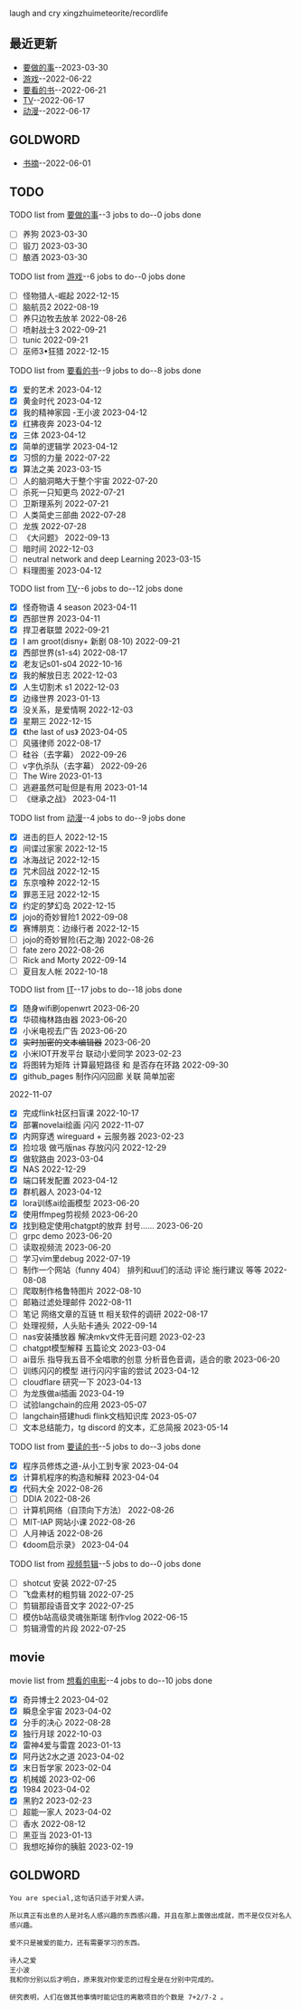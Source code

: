 
laugh and cry
xingzhuimeteorite/recordlife
## 最近更新
- [要做的事](https://github.com/xingzhuimeteorite/recordlife/issues/12)--2023-03-30
- [游戏](https://github.com/xingzhuimeteorite/recordlife/issues/11)--2022-06-22
- [要看的书](https://github.com/xingzhuimeteorite/recordlife/issues/10)--2022-06-21
- [TV](https://github.com/xingzhuimeteorite/recordlife/issues/9)--2022-06-17
- [动漫](https://github.com/xingzhuimeteorite/recordlife/issues/8)--2022-06-17
## GOLDWORD
- [书摘](https://github.com/xingzhuimeteorite/recordlife/issues/2)--2022-06-01
## TODO
TODO list from [要做的事](https://github.com/xingzhuimeteorite/recordlife/issues/12)--3 jobs to do--0 jobs done
- [ ] 养狗 2023-03-30
- [ ] 锻刀 2023-03-30
- [ ] 酿酒 2023-03-30

TODO list from [游戏](https://github.com/xingzhuimeteorite/recordlife/issues/11)--6 jobs to do--0 jobs done
- [ ]  怪物猎人-崛起 2022-12-15
- [ ] 脑航员2 2022-08-19
- [ ] 养只边牧去放羊 2022-08-26
- [ ] 喷射战士3 2022-09-21
- [ ] tunic 2022-09-21
- [ ] 巫师3•狂猎 2022-12-15

TODO list from [要看的书](https://github.com/xingzhuimeteorite/recordlife/issues/10)--9 jobs to do--8 jobs done
- [x] 爱的艺术 2023-04-12
- [x] 黄金时代 2023-04-12
- [x] 我的精神家园  -王小波 2023-04-12
- [x] 红拂夜奔 2023-04-12
- [x] 三体 2023-04-12
- [x] 简单的逻辑学 2023-04-12
- [x] 习惯的力量 2022-07-22
- [x] 算法之美 2023-03-15
- [ ] 人的脑洞略大于整个宇宙 2022-07-20
- [ ] 杀死一只知更鸟  2022-07-21
- [ ] 卫斯理系列 2022-07-21
- [ ] 人类简史三部曲
 2022-07-28
- [ ] 龙族 2022-07-28
- [ ] 《大问题》 2022-09-13
- [ ] 暗时间 2022-12-03
- [ ] neutral network and deep Learning 2023-03-15
- [ ] 料理图鉴 2023-04-12

TODO list from [TV](https://github.com/xingzhuimeteorite/recordlife/issues/9)--6 jobs to do--12 jobs done
- [x] 怪奇物语 4 season 2023-04-11
- [x] 西部世界 2023-04-11
- [x] 捍卫者联盟 2022-09-21
- [x] I am groot(disny+ 新剧 08-10) 2022-09-21
- [x] 西部世界(s1-s4) 2022-08-17
- [x] 老友记s01-s04 2022-10-16
- [x] 我的解放日志 2022-12-03
- [x] 人生切割术 s1 2022-12-03
- [x] 边缘世界 2023-01-13
- [x] 没关系，是爱情啊 2022-12-03
- [x] 星期三 2022-12-15
- [x] 《the last of us》 2023-04-05
- [ ] 风骚律师 2022-08-17
- [ ] 硅谷（去字幕） 2022-09-26
- [ ] v字仇杀队（去字幕） 2022-09-26
- [ ] The Wire 2023-01-13
- [ ] 逃避虽然可耻但是有用 2023-01-14
- [ ] 《继承之战》 2023-04-11

TODO list from [动漫](https://github.com/xingzhuimeteorite/recordlife/issues/8)--4 jobs to do--9 jobs done
- [x] 进击的巨人 2022-12-15
- [x] 间谍过家家 2022-12-15
- [x] 冰海战记 2022-12-15
- [x] 咒术回战  2022-12-15
- [x] 东京喰种 2022-12-15
- [x] 罪恶王冠 2022-12-15
- [x] 约定的梦幻岛 2022-12-15
- [x] jojo的奇妙冒险1 2022-09-08
- [x] 赛博朋克：边缘行者 2022-12-15
- [ ] jojo的奇妙冒险(石之海) 2022-08-26
- [ ] fate zero 2022-08-26
- [ ] Rick and Morty 2022-09-14
- [ ] 夏目友人帐 2022-10-18

TODO list from [IT](https://github.com/xingzhuimeteorite/recordlife/issues/7)--17 jobs to do--18 jobs done
- [x] 随身wifi刷openwrt 2023-06-20
- [x] 华硕梅林路由器 2023-06-20
- [x] 小米电视去广告 2023-06-20
- [x] ~~实时加密的文本编辑器~~ 2023-06-20
- [x] 小米IOT开发平台  联动小爱同学 2023-02-23
- [x] 将图转为矩阵 计算最短路径 和 是否存在环路 2022-09-30
- [x]  github_pages 制作闪闪回廊  关联   简单加密

 2022-11-07
- [x] 完成flink社区扫盲课  2022-10-17
- [x] 部署novelai绘画 闪闪 2022-11-07
- [x] 内网穿透  wireguard  + 云服务器  2023-02-23
- [x] 捡垃圾 做丐版nas   存放闪闪  2022-12-29
- [x] 做软路由 2023-03-04
- [x] NAS 2022-12-29
- [x] 端口转发配置 2023-04-12
- [x] 群机器人 2023-04-12
- [x] lora训练ai绘画模型 2023-06-20
- [x] 使用ffmpeg剪视频 2023-06-20
- [x] 找到稳定使用chatgpt的放弃 封号…… 2023-06-20
- [ ] grpc demo 2023-06-20
- [ ] 读取视频流  2023-06-20
- [ ] 学习vim里debug 2022-07-19
- [ ] 制作一个网站（funny 404） 排列和uu们的活动  评论 施行建议 等等  2022-08-08
- [ ] 爬取制作格鲁特图片 2022-08-10
- [ ] 邮箱过滤处理邮件 2022-08-11
- [ ] 笔记  网络文章的互链 tt 相关软件的调研  2022-08-17
- [ ] 处理视频，人头贴卡通头 2022-09-14
- [ ] nas安装播放器 解决mkv文件无音问题 2023-02-23
- [ ] chatgpt模型解释 五篇论文 2023-03-04
- [ ] ai音乐 指导我五音不全唱歌的创意 分析音色音调，适合的歌 2023-06-20
- [ ] 训练闪闪的模型 进行闪闪宇宙的尝试 2023-04-12
- [ ] cloudflare 研究一下 2023-04-13
- [ ] 为龙族做ai插画 2023-04-19
- [ ] 试验langchain的应用 2023-05-07
- [ ] langchain搭建hudi flink文档知识库 2023-05-07
- [ ] 文本总结能力，tg discord 的文本，汇总简报 2023-05-14

TODO list from [要读的书](https://github.com/xingzhuimeteorite/recordlife/issues/6)--5 jobs to do--3 jobs done
- [x] 程序员修炼之道-从小工到专家 2023-04-04
- [x] 计算机程序的构造和解释 2023-04-04
- [x] 代码大全 2022-08-26
- [ ] DDIA 2022-08-26
- [ ] 计算机网络（自顶向下方法）
 2022-08-26
- [ ] MIT-IAP 网站小课  2022-08-26
- [ ] 人月神话  2022-08-26
- [ ] 《doom启示录》 2023-04-04

TODO list from [视频剪辑](https://github.com/xingzhuimeteorite/recordlife/issues/4)--5 jobs to do--0 jobs done
- [ ] shotcut 安装 2022-07-25
- [ ] 飞盘素材的粗剪辑 2022-07-25
- [ ]  剪辑那段语音文字 2022-07-25
- [ ] 模仿b站高级灵魂张斯瑞 制作vlog 2022-06-15
- [ ] 剪辑滑雪的片段 2022-07-25

## movie
movie list from [想看的电影](https://github.com/xingzhuimeteorite/recordlife/issues/5)--4 jobs to do--10 jobs done
- [x] 奇异博士2 2023-04-02
- [x] 瞬息全宇宙 2023-04-02
- [x] 分手的决心 2022-08-28
- [x] 独行月球 2022-10-03
- [x] 雷神4爱与雷霆 2023-01-13
- [x] 阿丹达2水之道 2023-04-02
- [x] 末日哲学家 2023-02-04
- [x] 机械姬 2023-02-06
- [x] 1984 2023-04-02
- [x] 黑豹2 2023-02-23
- [ ] 超能一家人 2023-04-02
- [ ] 香水 2022-08-12
- [ ] 黑亚当 2023-01-13
- [ ] 我想吃掉你的胰脏 2023-02-19

## GOLDWORD
 ```
You are special,这句话只适于对爱人讲。
```
```
所以真正有出息的人是对名人感兴趣的东西感兴趣，并且在那上面做出成就，而不是仅仅对名人感兴趣。
```
```
爱不只是被爱的能力，还有需要学习的东西。
```
```
诗人之爱 
王小波
我和你分别以后才明白，原来我对你爱恋的过程全是在分别中完成的。
```
```
研究表明，人们在做其他事情时能记住的离散项目的个数是 7+2/7-2 。 
```
